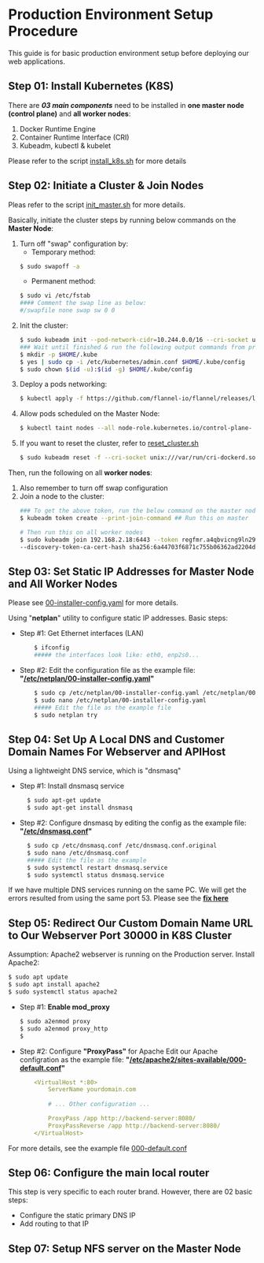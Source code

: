 # Production Environment Setup Procedure
This guide is for basic production environment setup before deploying our web applications.

## Step 01: Install Kubernetes (K8S)

There are **_03 main components_** need to be installed in **one master node (control plane)** and **all worker nodes**:
1. Docker Runtime Engine
2. Container Runtime Interface (CRI)
3. Kubeadm, kubectl & kubelet

Please refer to the script [install_k8s.sh](./k8s/install_k8s.sh) for more details



## Step 02: Initiate a Cluster & Join Nodes

Pleas refer to the script [init_master.sh](./k8s/init_master.sh) for more details.

Basically, initiate the cluster steps by running below commands on the **Master Node**:
1. Turn off "swap" configuration by:
    - Temporary method:
    ```bash 
    $ sudo swapoff -a 
    ```
    - Permanent method: 
    ```bash
    $ sudo vi /etc/fstab
    #### Comment the swap line as below:
    #/swapfile none swap sw 0 0
    ```
2. Init the cluster:
    ```bash
    $ sudo kubeadm init --pod-network-cidr=10.244.0.0/16 --cri-socket unix:///var/run/cri-dockerd.sock
    ### Wait until finished & run the following output commands from previous step:
    $ mkdir -p $HOME/.kube
    $ yes | sudo cp -i /etc/kubernetes/admin.conf $HOME/.kube/config
    $ sudo chown $(id -u):$(id -g) $HOME/.kube/config
    ```
3. Deploy a pods networking:
    ```bash
    $ kubectl apply -f https://github.com/flannel-io/flannel/releases/latest/download/kube-flannel.yml
    ```
4. Allow pods scheduled on the Master Node:
   ```bash
   $ kubectl taint nodes --all node-role.kubernetes.io/control-plane-
   ```
5. If you want to reset the cluster, refer to [reset_cluster.sh](./k8s/reset_cluster.sh)
   ```bash
   $ sudo kubeadm reset -f --cri-socket unix:///var/run/cri-dockerd.sock
   ```

Then, run the following on all **worker nodes**:
1. Also remember to turn off swap configuration
2. Join a node to the cluster:
    ```bash
    ### To get the above token, run the below command on the master node:
    $ kubeadm token create --print-join-command ## Run this on master
    
    # Then run this on all worker nodes
    $ sudo kubeadm join 192.168.2.18:6443 --token regfmr.a4qbvicng9ln29wl \
 	--discovery-token-ca-cert-hash sha256:6a44703f6871c755b06362ad2204d091cdc8073f3e2647e6c3deaac9872ed890    
    ```

## Step 03: Set Static IP Addresses for Master Node and All Worker Nodes

Please see [00-installer-config.yaml](./networking/static_ip_netplan/00-installer-config.yaml) for more details.

Using "**netplan**" utility to configure static IP addresses. Basic steps:
- Step #1: Get Ethernet interfaces (LAN)
    ```bash
        $ ifconfig
        ##### the interfaces look like: eth0, enp2s0...
    ```
- Step #2: Edit the configuration file as the example file: **"[/etc/netplan/00-installer-config.yaml](./networking/static_ip_netplan/00-installer-config.yaml)"**
    ```bash
        $ sudo cp /etc/netplan/00-installer-config.yaml /etc/netplan/00-installer-config.yaml.original
        $ sudo nano /etc/netplan/00-installer-config.yaml
        ##### Edit the file as the example file
        $ sudo netplan try
    ```


## Step 04: Set Up A Local DNS and Customer Domain Names For Webserver and APIHost

Using a lightweight DNS service, which is "dnsmasq"
- Step #1: Install dnsmasq service
  ```bash
    $ sudo apt-get update
    $ sudo apt-get install dnsmasq
  ```
- Step #2: Configure dnsmasq by editing the config as the example file: **"[/etc/dnsmasq.conf](./networking/local_dns/dnsmasq.conf)"**
  ```bash
    $ sudo cp /etc/dnsmasq.conf /etc/dnsmasq.conf.original
    $ sudo nano /etc/dnsmasq.conf
    ##### Edit the file as the example
    $ sudo systemctl restart dnsmasq.service
    $ sudo systemctl status dnsmasq.service
  ```
If we have multiple DNS services running on the same PC. We will get the errors resulted from using the same port 53. Please see the [**fix here**](./networking/local_dns/FIX_DNS.md)

## Step 05: Redirect Our Custom Domain Name URL to Our Webserver Port 30000 in K8S Cluster

Assumption: Apache2 webserver is running on the Production server.
Install Apache2:
```bash
$ sudo apt update
$ sudo apt install apache2
$ sudo systemctl status apache2

```
- Step #1: **Enable mod_proxy**
    ```bash
    $ sudo a2enmod proxy 
    $ sudo a2enmod proxy_http 
    $   
    ```
- Step #2: Configure **"ProxyPass"** for Apache
Edit our Apache configration as the example file: **"[/etc/apache2/sites-available/000-default.conf](./networking/local_dns/000-default.conf)"**

    ```yaml
        <VirtualHost *:80> 
            ServerName yourdomain.com 
            
            # ... Other configuration ... 

            ProxyPass /app http://backend-server:8080/ 
            ProxyPassReverse /app http://backend-server:8080/ 
        </VirtualHost>
    ```
For more details, see the example file [000-default.conf](./networking/local_dns/000-default.conf)


## Step 06: Configure the main local router


This step is very specific to each router brand. However, there are 02 basic steps:
- Configure the static primary DNS IP
- Add routing to that IP


## Step 07: Setup NFS server on the Master Node



